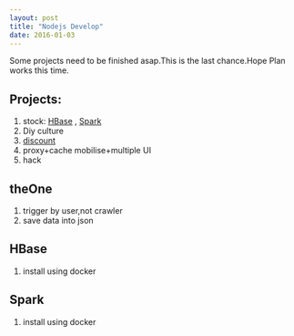 ```yaml
---
layout: post
title: "Nodejs Develop"
date: 2016-01-03
---
```


Some projects need to be finished asap.This is the last chance.Hope Plan works this time.
	
## Projects:
1. stock: [HBase](#HBase) , [Spark](#Spark)
1. Diy culture
2. [discount](#discount)
2. proxy+cache mobilise+multiple UI
2. hack

## <a name="discount"></a>theOne
1. trigger by user,not crawler
2. save data into json

## <a name="HBase"></a>HBase
1. install using docker

## <a name="Spark"></a>Spark
1. install using docker

